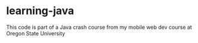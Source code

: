 # learning-java
This code is part of a Java crash course from my mobile web dev course at Oregon State University
